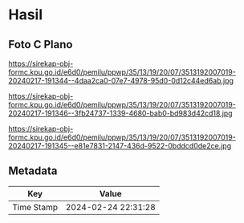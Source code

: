 # Hasil

## Foto C Plano

https://sirekap-obj-formc.kpu.go.id/e6d0/pemilu/ppwp/35/13/19/20/07/3513192007019-20240217-191344--4daa2ca0-07e7-4978-95d0-0d12c44ed6ab.jpg

https://sirekap-obj-formc.kpu.go.id/e6d0/pemilu/ppwp/35/13/19/20/07/3513192007019-20240217-191346--3fb24737-1339-4680-bab0-bd983d42cd18.jpg

https://sirekap-obj-formc.kpu.go.id/e6d0/pemilu/ppwp/35/13/19/20/07/3513192007019-20240217-191345--e81e7831-2147-436d-9522-0bddcd0de2ce.jpg


## Metadata

| Key        | Value               |
| ---------- | ------------------- |
| Time Stamp | 2024-02-24 22:31:28 |



